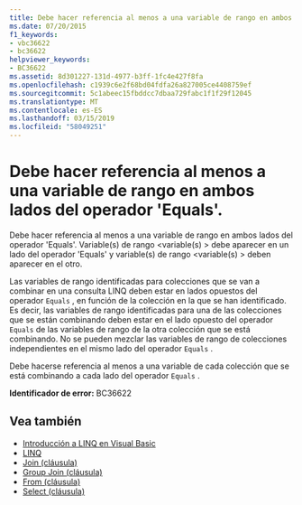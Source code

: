 ```yaml
---
title: Debe hacer referencia al menos a una variable de rango en ambos lados del operador 'Equals'.
ms.date: 07/20/2015
f1_keywords:
- vbc36622
- bc36622
helpviewer_keywords:
- BC36622
ms.assetid: 8d301227-131d-4977-b3ff-1fc4e427f8fa
ms.openlocfilehash: c1939c6e2f68bd04fdfa26a827005ce4408759ef
ms.sourcegitcommit: 5c1abeec15fbddcc7dbaa729fabc1f1f29f12045
ms.translationtype: MT
ms.contentlocale: es-ES
ms.lasthandoff: 03/15/2019
ms.locfileid: "58049251"
---
```

# <a name="you-must-reference-at-least-one-range-variable-on-both-sides-of-the-equals-operator"></a>Debe hacer referencia al menos a una variable de rango en ambos lados del operador 'Equals'.
Debe hacer referencia al menos a una variable de rango en ambos lados del operador 'Equals'. Variable(s) de rango \<variable(s) > debe aparecer en un lado del operador 'Equals' y variable(s) de rango \<variable(s) > deben aparecer en el otro.  
  
 Las variables de rango identificadas para colecciones que se van a combinar en una consulta LINQ deben estar en lados opuestos del operador `Equals` , en función de la colección en la que se han identificado. Es decir, las variables de rango identificadas para una de las colecciones que se están combinando deben estar en el lado opuesto del operador `Equals` de las variables de rango de la otra colección que se está combinando. No se pueden mezclar las variables de rango de colecciones independientes en el mismo lado del operador `Equals` .  
  
 Debe hacerse referencia al menos a una variable de cada colección que se está combinando a cada lado del operador `Equals` .  
  
 **Identificador de error:** BC36622  
  
## <a name="see-also"></a>Vea también

- [Introducción a LINQ en Visual Basic](../../visual-basic/programming-guide/language-features/linq/introduction-to-linq.md)
- [LINQ](../../visual-basic/programming-guide/language-features/linq/index.md)
- [Join (cláusula)](../../visual-basic/language-reference/queries/join-clause.md)
- [Group Join (cláusula)](../../visual-basic/language-reference/queries/group-join-clause.md)
- [From (cláusula)](../../visual-basic/language-reference/queries/from-clause.md)
- [Select (cláusula)](../../visual-basic/language-reference/queries/select-clause.md)

